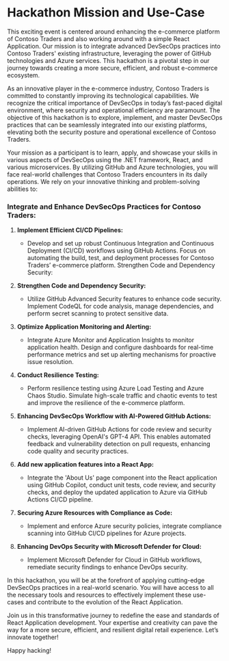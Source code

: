 # Hackathon Mission and Use-Case 
This exciting event is centered around enhancing the e-commerce platform of Contoso Traders and also working around with a simple React Application. Our mission is to integrate advanced DevSecOps practices into Contoso Traders' existing infrastructure, leveraging the power of GitHub technologies and Azure services. This hackathon is a pivotal step in our journey towards creating a more secure, efficient, and robust e-commerce ecosystem.

As an innovative player in the e-commerce industry, Contoso Traders is committed to constantly improving its technological capabilities. We recognize the critical importance of DevSecOps in today’s fast-paced digital environment, where security and operational efficiency are paramount. The objective of this hackathon is to explore, implement, and master DevSecOps practices that can be seamlessly integrated into our existing platforms, elevating both the security posture and operational excellence of Contoso Traders.

Your mission as a participant is to learn, apply, and showcase your skills in various aspects of DevSecOps using the .NET framework, React, and various microservices. By utilizing GitHub and Azure technologies, you will face real-world challenges that Contoso Traders encounters in its daily operations. We rely on your innovative thinking and problem-solving abilities to:

### Integrate and Enhance DevSecOps Practices for Contoso Traders:

1. **Implement Efficient CI/CD Pipelines:**
    - Develop and set up robust Continuous Integration and Continuous Deployment (CI/CD) workflows using GitHub Actions. Focus on automating the build, test, and deployment processes for Contoso Traders’ e-commerce platform.
Strengthen Code and Dependency Security:

2. **Strengthen Code and Dependency Security:**
    - Utilize GitHub Advanced Security features to enhance code security. Implement CodeQL for code analysis, manage dependencies, and perform secret scanning to protect sensitive data.
    
3. **Optimize Application Monitoring and Alerting:**
    - Integrate Azure Monitor and Application Insights to monitor application health. Design and configure dashboards for real-time performance metrics and set up alerting mechanisms for proactive issue resolution.
4. **Conduct Resilience Testing:**
    - Perform resilience testing using Azure Load Testing and Azure Chaos Studio. Simulate high-scale traffic and chaotic events to test and improve the resilience of the e-commerce platform.
5. **Enhancing DevSecOps Workflow with AI-Powered GitHub Actions:**
    - Implement AI-driven GitHub Actions for code review and security checks, leveraging OpenAI's GPT-4 API. This enables automated feedback and vulnerability detection on pull requests, enhancing code quality and security practices.
6. **Add new application features into a React App:**
    - Integrate the 'About Us' page component into the React application using GitHub Copilot, conduct unit tests, code review, and security checks, and deploy the updated application to Azure via GitHub Actions CI/CD pipeline.
7. **Securing Azure Resources with Compliance as Code:**
    - Implement and enforce Azure security policies, integrate compliance scanning into GitHub CI/CD pipelines for Azure projects.
8. **Enhancing DevOps Security with Microsoft Defender for Cloud:**
    - Implement Microsoft Defender for Cloud in GitHub workflows, remediate security findings to enhance DevOps security.

In this hackathon, you will be at the forefront of applying cutting-edge DevSecOps practices in a real-world scenario. You will have access to all the necessary tools and resources to effectively implement these use-cases and contribute to the evolution of the React Application.

Join us in this transformative journey to redefine the ease and standards of React Application development. Your expertise and creativity can pave the way for a more secure, efficient, and resilient digital retail experience. Let’s innovate together!

Happy hacking!
